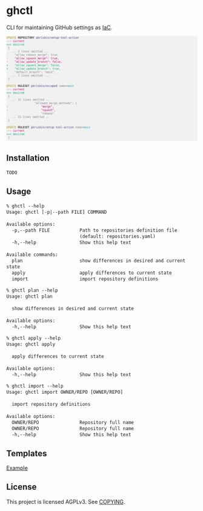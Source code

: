 # ghctl

CLI for maintaining GitHub settings as [IaC][].

[iac]: https://en.wikipedia.org/wiki/Infrastructure_as_code

![](./files/example.png)

## Installation

```console
TODO
```

## Usage

```console
% ghctl --help
Usage: ghctl [-p|--path FILE] COMMAND

Available options:
  -p,--path FILE           Path to repositories definition file
                           (default: repositories.yaml)
  -h,--help                Show this help text

Available commands:
  plan                     show differences in desired and current state
  apply                    apply differences to current state
  import                   import repository definitions
```

```console
% ghctl plan --help
Usage: ghctl plan 

  show differences in desired and current state

Available options:
  -h,--help                Show this help text
```

```console
% ghctl apply --help
Usage: ghctl apply 

  apply differences to current state

Available options:
  -h,--help                Show this help text
```

```console
% ghctl import --help
Usage: ghctl import OWNER/REPO [OWNER/REPO]

  import repository definitions

Available options:
  OWNER/REPO               Repository full name
  OWNER/REPO               Repository full name
  -h,--help                Show this help text
```

## Templates

[Example](./repositories.yaml)

## License

This project is licensed AGPLv3. See [COPYING](./COPYING).
